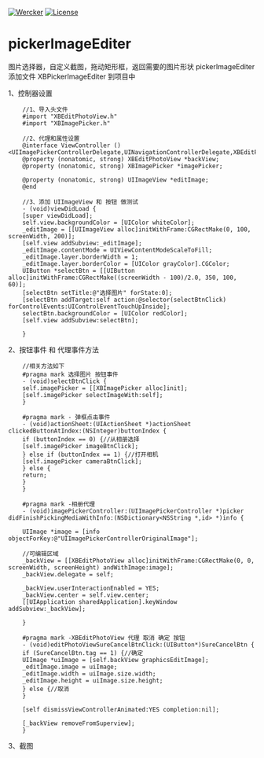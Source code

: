 [![Wercker](https://img.shields.io/wercker/ci/wercker/docs.svg?maxAge=2592000)]()
[![License](https://img.shields.io/github/license/bang590/JSPatch.svg?style=flat)](https://github.com/bang590/JSPatch/blob/master/LICENSE)

# pickerImageEditer
图片选择器，自定义截图，拖动矩形框，返回需要的图片形状
pickerImageEditer
添加文件 XBPickerImageEditer 到项目中

1、控制器设置

        //1、导入头文件
        #import "XBEditPhotoView.h"
        #import "XBImagePicker.h"

        //2、代理和属性设置
        @interface ViewController ()<UIImagePickerControllerDelegate,UINavigationControllerDelegate,XBEditPhotoDelegate,UIActionSheetDelegate>
        @property (nonatomic, strong) XBEditPhotoView *backView;
        @property (nonatomic, strong) XBImagePicker *imagePicker;

        @property (nonatomic, strong) UIImageView *editImage;
        @end

        //3、添加 UIImageView 和 按钮 做测试
        - (void)viewDidLoad {
        [super viewDidLoad];
        self.view.backgroundColor = [UIColor whiteColor];
        _editImage = [[UIImageView alloc]initWithFrame:CGRectMake(0, 100, screenWidth, 200)];
        [self.view addSubview:_editImage];
        _editImage.contentMode = UIViewContentModeScaleToFill;
        _editImage.layer.borderWidth = 1;
        _editImage.layer.borderColor = [UIColor grayColor].CGColor;
        UIButton *selectBtn = [[UIButton alloc]initWithFrame:CGRectMake((screenWidth - 100)/2.0, 350, 100, 60)];
        [selectBtn setTitle:@"选择图片" forState:0];
        [selectBtn addTarget:self action:@selector(selectBtnClick) forControlEvents:UIControlEventTouchUpInside];
        selectBtn.backgroundColor = [UIColor redColor];
        [self.view addSubview:selectBtn];

        }

2、按钮事件 和 代理事件方法

        //相关方法如下
        #pragma mark 选择图片 按钮事件
        - (void)selectBtnClick {
        self.imagePicker = [[XBImagePicker alloc]init];
        [self.imagePicker selectImageWith:self];
        }

        #pragma mark - 弹框点击事件
        - (void)actionSheet:(UIActionSheet *)actionSheet clickedButtonAtIndex:(NSInteger)buttonIndex {
        if (buttonIndex == 0) {//从相册选择
        [self.imagePicker imageBtnClick];
        } else if (buttonIndex == 1) {//打开相机
        [self.imagePicker cameraBtnClick];
        } else {
        return;
        }
        }

        #pragma mark -相册代理
        - (void)imagePickerController:(UIImagePickerController *)picker didFinishPickingMediaWithInfo:(NSDictionary<NSString *,id> *)info {

        UIImage *image = [info objectForKey:@"UIImagePickerControllerOriginalImage"];

        //可编辑区域
        _backView = [[XBEditPhotoView alloc]initWithFrame:CGRectMake(0, 0, screenWidth, screenHeight) andWithImage:image];
        _backView.delegate = self;

        _backView.userInteractionEnabled = YES;
        _backView.center = self.view.center;
        [[UIApplication sharedApplication].keyWindow addSubview:_backView];

        }

        #pragma mark -XBEditPhotoView 代理 取消 确定 按钮
        - (void)editPhotoViewSureCancelBtnClick:(UIButton*)SureCancelBtn {
        if (SureCancelBtn.tag == 1) {//确定
        UIImage *uiImage = [self.backView graphicsEditImage];
        _editImage.image = uiImage;
        _editImage.width = uiImage.size.width;
        _editImage.height = uiImage.size.height;
        } else {//取消
        }

        [self dismissViewControllerAnimated:YES completion:nil];

        [_backView removeFromSuperview];
        }
3、截图


